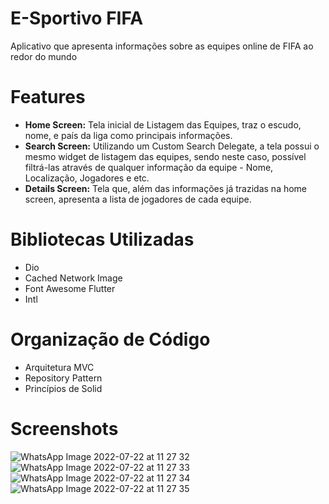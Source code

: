 # E-Sportivo FIFA

Aplicativo que apresenta informações sobre as equipes online de FIFA ao redor do mundo

# Features
- **Home Screen:** Tela inicial de Listagem das Equipes, traz o escudo, nome, e país da liga como principais informações.
- **Search Screen:** Utilizando um Custom Search Delegate, a tela possui o mesmo widget de listagem das equipes, sendo neste caso, possível filtrá-las através de qualquer informação da equipe - Nome, Localização, Jogadores e etc.
- **Details Screen:** Tela que, além das informações já trazidas na home screen, apresenta a lista de jogadores de cada equipe.

# Bibliotecas Utilizadas
- Dio
- Cached Network Image
- Font Awesome Flutter
- Intl

# Organização de Código
- Arquitetura MVC
- Repository Pattern
- Princípios de Solid

# Screenshots

![WhatsApp Image 2022-07-22 at 11 27 32](https://user-images.githubusercontent.com/55294557/180582609-bc83bb8c-737f-4bdd-ba81-ec311a4180c1.jpeg)
![WhatsApp Image 2022-07-22 at 11 27 33](https://user-images.githubusercontent.com/55294557/180582486-02b0ae2e-d2c2-4a1b-b3e9-8a6412ce623b.jpeg)
![WhatsApp Image 2022-07-22 at 11 27 34](https://user-images.githubusercontent.com/55294557/180582488-ca987239-e301-456a-8a2b-11444aeec564.jpeg)
![WhatsApp Image 2022-07-22 at 11 27 35](https://user-images.githubusercontent.com/55294557/180582490-68b6dbbd-b9a8-4004-8c0a-4a446e190e8e.jpeg)
